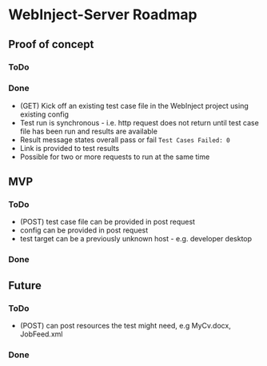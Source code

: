 # WebInject-Server Roadmap

## Proof of concept

### ToDo

### Done
* (GET) Kick off an existing test case file in the WebInject project using existing config
* Test run is synchronous - i.e. http request does not return until test case file has been run and results are available
* Result message states overall pass or fail `Test Cases Failed: 0`
* Link is provided to test results
* Possible for two or more requests to run at the same time

## MVP

### ToDo
* (POST) test case file can be provided in post request
* config can be provided in post request
* test target can be a previously unknown host - e.g. developer desktop

### Done

## Future

### ToDo
* (POST) can post resources the test might need, e.g MyCv.docx, JobFeed.xml

### Done

